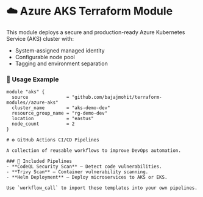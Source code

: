 # ☁️ Azure AKS Terraform Module

This module deploys a secure and production-ready Azure Kubernetes Service (AKS) cluster with:
- System-assigned managed identity  
- Configurable node pool  
- Tagging and environment separation  

### 🔧 Usage Example
```hcl
module "aks" {
  source              = "github.com/bajajmohit/terraform-modules//azure-aks"
  cluster_name        = "aks-demo-dev"
  resource_group_name = "rg-demo-dev"
  location            = "eastus"
  node_count          = 2
}

# ⚙️ GitHub Actions CI/CD Pipelines

A collection of reusable workflows to improve DevOps automation.

### 🧠 Included Pipelines
- **CodeQL Security Scan** – Detect code vulnerabilities.
- **Trivy Scan** – Container vulnerability scanning.
- **Helm Deployment** – Deploy microservices to AKS or EKS.

Use `workflow_call` to import these templates into your own pipelines.

